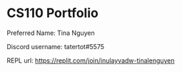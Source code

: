 # CS110 Portfolio
Preferred Name: Tina Nguyen

Discord username: tatertot#5575

REPL url: https://replit.com/join/inulayvadw-tinalenguyen